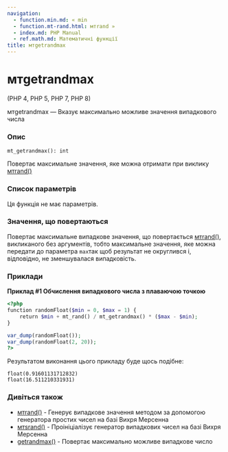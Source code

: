 ```yaml
---
navigation:
  - function.min.md: « min
  - function.mt-rand.html: мтrand »
  - index.md: PHP Manual
  - ref.math.md: Математичні функції
title: мтgetrandmax
---
```

# мтgetrandmax

(PHP 4, PHP 5, PHP 7, PHP 8)

мтgetrandmax — Вказує максимально можливе значення випадкового числа

### Опис

```methodsynopsis
mt_getrandmax(): int
```

Повертає максимальне значення, яке можна отримати при виклику [мтrand()](function.mt-rand.html)

### Список параметрів

Ця функція не має параметрів.

### Значення, що повертаються

Повертає максимальне випадкове значення, що повертається [мтrand()](function.mt-rand.html), викликаного без аргументів, тобто максимальне значення, яке можна передати до параметра `max`так щоб результат не округлився і, відповідно, не зменшувалася випадковість.

### Приклади

**Приклад #1 Обчислення випадкового числа з плаваючою точкою**

```php
<?php
function randomFloat($min = 0, $max = 1) {
    return $min + mt_rand() / mt_getrandmax() * ($max - $min);
}

var_dump(randomFloat());
var_dump(randomFloat(2, 20));
?>
```

Результатом виконання цього прикладу буде щось подібне:

```
float(0.91601131712832)
float(16.511210331931)
```

### Дивіться також

-   [мтrand()](function.mt-rand.html) - Генерує випадкове значення методом за допомогою генератора простих чисел на базі Вихря Мерсенна
-   [мтsrand()](function.mt-srand.html) - Проініціалізує генератор випадкових чисел на базі Вихря Мерсенна
-   [getrandmax()](function.getrandmax.md) - Повертає максимально можливе випадкове число
